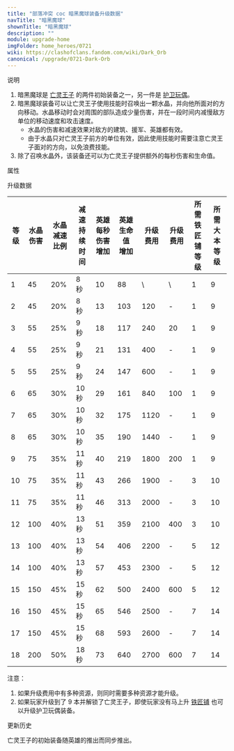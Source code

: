 ```yaml
---
title: "部落冲突 coc 暗黑魔球装备升级数据"
navTitle: "暗黑魔球"
shownTitle: "暗黑魔球"
description: ""
module: upgrade-home
imgFolder: home_heroes/0721
wiki: https://clashofclans.fandom.com/wiki/Dark_Orb
canonical: /upgrade/0721-Dark-Orb
---
```


<UnitInfo :folder="$frontmatter.imgFolder" imgSrc="Dark_Orb_info.png" :imgAlt="$frontmatter.navTitle" />

<SmallTitle>说明</SmallTitle>

1. 暗黑魔球是 [亡灵王子](/upgrade/0204-Minion-Prince) 的两件初始装备之一，另一件是 [护卫玩偶](/upgrade/0720-Henchmen-Puppet)。
2. 暗黑魔球装备可以让亡灵王子使用技能时召唤出一颗水晶，并向他所面对的方向移动。水晶移动时会对周围的部队造成少量伤害，并在一段时间内减慢敌方单位的移动速度和攻击速度。
    - 水晶的伤害和减速效果对敌方的建筑、援军、英雄都有效。
    - 由于水晶只对亡灵王子前方的单位有效，因此使用技能时需要注意亡灵王子面对的方向，以免浪费技能。
3. 除了召唤水晶外，该装备还可以为亡灵王子提供额外的每秒伤害和生命值。

<SmallTitle>属性</SmallTitle>

<UnitProperties>
    <UnitProperty pKey="技能类型" pValue="主动技能" />
    <UnitProperty pKey="装备稀有度" pValue="普通" />
    <UnitProperty pKey="解锁要求" pValue="有亡灵王子即可" />
    <UnitProperty pKey="水晶的作用半径" pValue="6 格（中心点在英雄前方）" />
</UnitProperties>

<SmallTitle>升级数据</SmallTitle>

<script setup>
const tableExtraInfo = [
    {
        "column": 6,
        "type": "cost",
        "icon": "Shiny_Ore",
        "noGoldPass": true
    },
    {
        "column": 7,
        "type": "cost",
        "icon": "Glowy_Ore",
        "noGoldPass": true
    }
];
</script>

<UnitTable :tableExtraInfo="tableExtraInfo">

| 等级 |水晶伤害|水晶<br>减速比例|减速<br>持续时间|英雄每秒伤害<br>增加|英雄生命值<br>增加|升级费用|升级费用|所需<br>铁匠铺等级|所需<br>大本等级|
| ---- |  ---  |      ---      |       ---     |        ---       |       ---       |   --- |  ---  |       ---       |       ---     |
|   1  |   45  |      20%      |      8 秒     |         10       |        88       |    \  |   \   |        1        |        9      |
|   2  |   45  |      20%      |      8 秒     |         13       |       103       |   120 |   -   |        1        |        9      |
|   3  |   55  |      25%      |      9 秒     |         18       |       117       |   240 |   20  |        1        |        9      |
|   4  |   55  |      25%      |      9 秒     |         21       |       131       |   400 |   -   |        1        |        9      |
|   5  |   55  |      25%      |      9 秒     |         24       |       147       |   600 |   -   |        1        |        9      |
|   6  |   65  |      30%      |     10 秒     |         29       |       161       |   840 |  100  |        1        |        9      |
|   7  |   65  |      30%      |     10 秒     |         32       |       175       |  1120 |   -   |        1        |        9      |
|   8  |   65  |      30%      |     10 秒     |         35       |       190       |  1440 |   -   |        1        |        9      |
|   9  |   75  |      35%      |     11 秒     |         40       |       219       |  1800 |  200  |        1        |        9      |
|  10  |   75  |      35%      |     11 秒     |         43       |       266       |  1900 |   -   |        3        |       10      |
|  11  |   75  |      35%      |     11 秒     |         46       |       313       |  2000 |   -   |        3        |       10      |
|  12  |  100  |      40%      |     13 秒     |         51       |       359       |  2100 |  400  |        3        |       10      |
|  13  |  100  |      40%      |     13 秒     |         54       |       406       |  2200 |   -   |        5        |       12      |
|  14  |  100  |      40%      |     13 秒     |         57       |       453       |  2300 |   -   |        5        |       12      |
|  15  |  150  |      45%      |     15 秒     |         62       |       500       |  2400 |  600  |        5        |       12      |
|  16  |  150  |      45%      |     15 秒     |         65       |       546       |  2500 |   -   |        7        |       14      |
|  17  |  150  |      45%      |     15 秒     |         68       |       593       |  2600 |   -   |        7        |       14      |
|  18  |  200  |      50%      |     18 秒     |         73       |       640       |  2700 |  600  |        7        |       14      |
</UnitTable>

注意：

1. 如果升级费用中有多种资源，则同时需要多种资源才能升级。
2. 如果玩家升级到了 9 本并解锁了亡灵王子，即使玩家没有马上升 [铁匠铺](/upgrade/0488-Blacksmith) 也可以升级护卫玩偶装备。

<SmallTitle>更新历史</SmallTitle>

<Timeline>
    <TimelineItem date="2024/11/25">
        <TimelineRow>亡灵王子的初始装备随英雄的推出而同步推出。</TimelineRow>
    </TimelineItem>
    <TimelineItem :historyBottom="true" />
</Timeline>